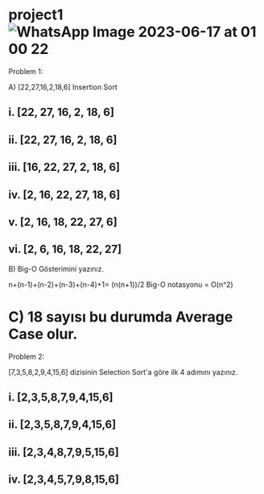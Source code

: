 # project1![WhatsApp Image 2023-06-17 at 01 00 22](https://github.com/muratoztin/project1/assets/111575893/68b7a179-fb7d-4eb3-ab4c-a1171cd34005)
Problem 1:

A)	[22,27,16,2,18,6]  Insertion Sort

##	i.	[22, 27, 16, 2, 18, 6] 
##	ii.	[22, 27, 16, 2, 18, 6] 
##	iii.	[16, 22, 27, 2, 18, 6] 
##	iv.	[2, 16, 22, 27, 18, 6] 
##	v.	[2, 16, 18, 22, 27, 6] 
##	vi.	[2, 6, 16, 18, 22, 27] 

B)	Big-O Gösterimini yazınız.

n+(n-1)+(n-2)+(n-3)+(n-4)+1= (n(n+1))/2	
Big-O notasyonu = O(n^2)
# C)	18 sayısı bu durumda Average Case olur.



Problem 2:

[7,3,5,8,2,9,4,15,6] dizisinin Selection Sort'a göre ilk 4 adımını yazınız.

##	i.	[2,3,5,8,7,9,4,15,6]
##	ii.	[2,3,5,8,7,9,4,15,6]
##	iii.	[2,3,4,8,7,9,5,15,6]
##	iv.	[2,3,4,5,7,9,8,15,6]


